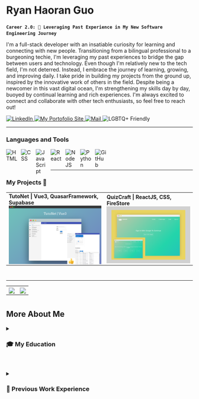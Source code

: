 #  Ryan Haoran Guo 


**`Career 2.0: 🌈 Leveraging Past Experience in My New Software Engineering Journey`**

 I'm a full-stack developer with an insatiable curiosity for learning and connecting with new people. Transitioning from a bilingual professional to a burgeoning techie, I'm leveraging my past experiences to bridge the gap between users and technology. Even though I'm relatively new to the tech field, I'm not deterred. Instead, I embrace the journey of learning, growing, and improving daily. I take pride in building my projects from the ground up, inspired by the innovative work of others in the field. Despite being a newcomer in this vast digital ocean, I'm strengthening my skills day by day, buoyed by continual learning and rich experiences. I'm always excited to connect and collaborate with other tech enthusiasts, so feel free to reach out!

<p align="left">
    <a href="https://www.linkedin.com/in/ryanhaoranguo/" targe="_blank">
        <img alt="LinkedIn" title="Connect with me on LinkedIn" src="https://img.shields.io/badge/LinkedIn-0077B5?style=for-the-badge&logo=linkedin&logoColor=white">
    </a>
    <a href="https://ryanguo.netlify.app/" targe="_blank">
        <img title="My Portofolio Site" src="https://img.shields.io/badge/website-000000?style=for-the-badge&logo=About.me&logoColor=white">
    </a>
    <a href="mailto:gryan@outlook.com.au">
        <img alt="Mail" title="Send me an Email" src="https://img.shields.io/badge/Gmail-D14836?style=for-the-badge&logo=gmail&logoColor=white"> 
    </a>
    <a>
        <img height="28" alt="LGBTQ+ Friendly" src="https://pride-badges.pony.workers.dev/static/v1?label=lgbtq%2B%20friendly&stripeWidth=6&stripeColors=E40303,FF8C00,FFED00,008026,24408E,732982" />
    </a>
   
</p>

---
### Languages and Tools

<img align="left" alt="HTML" width="30px" style="padding-right:10px;" src="https://cdn.jsdelivr.net/gh/devicons/devicon/icons/html5/html5-plain.svg" />
<img align="left" alt="CSS" width="30px" style="padding-right:10px;" src="https://cdn.jsdelivr.net/gh/devicons/devicon/icons/css3/css3-plain.svg" />
<img align="left" alt="JavaScript" width="30px" style="padding-right:10px;" src="https://cdn.jsdelivr.net/gh/devicons/devicon/icons/javascript/javascript-plain.svg" />
<img align="left" alt="React" width="30px" style="padding-right:10px;" src="https://cdn.jsdelivr.net/gh/devicons/devicon/icons/react/react-original.svg" />
<img align="left" alt="NodeJS" width="30px" style="padding-right:10px;" src="https://cdn.jsdelivr.net/gh/devicons/devicon/icons/nodejs/nodejs-original.svg" />
<img align="left" alt="Python" width="30px" style="padding-right:10px;" src="https://cdn.jsdelivr.net/gh/devicons/devicon/icons/python/python-plain.svg" />
<img align="left" alt="GitHub" width="30px" style="padding-right:10px;" src="https://cdn.jsdelivr.net/gh/devicons/devicon/icons/github/github-original.svg" />
<br />

# 

---
### My Projects 🥑 

<table>
  <tr>
    <td>
        <strong>TutoNet | Vue3, QuasarFramework, Supabase</strong><br/>
        <a href="https://dulcet-stroopwafel-07ade2.netlify.app" targe="_blank">
            <img align="center" alt="TutoNet" width="300px" style="padding-right:10px;" src="https://github.com/Haoran-ryan/ryan_potfolio_v2/blob/main/public/TutoNet.png" >
        </a>
    </td>
    <td>
        <strong>QuizCraft | ReactJS, CSS, FireStore</strong><br/>
        <a href="https://quizcraft-c8706.web.app/" targe="_blank">
            <img align="center" alt="QuizCraft" width="300px" style="padding-right:10px;" src="https://github.com/Haoran-ryan/ryan_potfolio_v2/blob/main/public/QuizCraft.png" >
        </a>
    </td>
  </tr>
</table>


#
---

<table>
  <tr>
    <td>
      <a href="https://github.com/anuraghazra/github-readme-stats">
        <img align="center" src="https://github-readme-stats.vercel.app/api/top-langs/?username=Haoran-ryan&layout=compact" />
      </a>
    </td>
    <td>
      <a href="https://github.com/anuraghazra/github-readme-stats">
        <img align="center" src="https://github-readme-stats.vercel.app/api?username=Haoran-ryan&show_icons=true&theme=gruvbox" />
      </a>
    </td>
  </tr>
</table>


# 
## More About Me
<details>
<summary><h3>🎓 My Education</h3></summary>

- **Master of Information Technology (Part-Time)**  
  _May 2023 - Present_  
  University of New South Wales  
  - Admitted to program to further knowledge in advanced computing  

- **Certificate of Software Engineering Immersive**  
  _December 2022 - March 2023_  
  General Assembly Australia  
  - Completed 6 major full-stack web application projects  
  - Developed knowledge in Agile Development principle and microservices development  
  - Collaborated with other developers and the UX/UI team in 3 web application developments  

- **Graduate Certificate in Computing**  
  _February 2022 - November 2022_  
  University of New South Wales  
  - WAM: 72.25  
  - Gained comprehensive training in algorithms, OOP in Python and discrete maths  

- **Undergraduate Certificate in Data Engineering**  
  _June 2017 - November 2018_  
  TAFE NSW  
  - Distinction on graduation  
  - Conducted research and constructed knowledge and technical skills for design, implementation, and management of ‘big data’, data systems and infrastructure  
  - Gained skills in Python, R for data analysis  

- **Master of Conference Interpreting**  
  _February 2017 - November 2018_  
  Macquarie University  
  - Distinction on graduation  
  - Merged theoretical knowledge with hands-on conference interpreting experiences  

- **Master of Translation and Interpreting Studies**  
  _July 2010 - November 2011_  
  University of New South Wales  
  - Distinction on graduation  
  - Developed translation and interpreting skills in Australian community settings  
  - Acquired NAATI translator and interpreter credentials  
</details>

#

<details>
<summary><h3>👔 Previous Work Experience</h3></summary>

- **Community Interpreter**  
  _June 2013 - Present_  
  Oncall Interpreters  
  - Interpreted over 2000 cases in various professional settings including legal, healthcare, governmental, and business sectors  
  - Received up to 90% positive feedback, demonstrating ability to meet and exceed customer expectations  

- **Conference Interpreter**  
  _September 2016 - Present_  
  Freelance  
  - Provided simultaneous interpretation services for over 200 professional events in finance, technology and health  
  - Trusted and engaged by high-profile clients including Australian Prime Minister, Reserve Bank of Australia, and Pfizer, showing reliability and professionalism  

- **Academic Manager**  
  _January 2022 - January 2023_  
  Sydney Institute of Interpreting and Translating  
  - Managed 50 tutors and 1000 students across three campuses for academic performance and compliance  
  - Initiated and managed an eLearning suite with collaboration with an external IT team, gaining experience in managing technology-focused projects  

- **Head Trainer & Tutor**  
  _June 2012 - January 2023_  
  Sydney Institute of Interpreting and Translating, Sydney  
  - Developed teaching and assessment materials for 3 programs, showcasing abilities in creating technical content  
  - Supervised and tracked over 100 cohorts and helped 2000+ students acquire NAATI credentials, illustrating a high level of organization and effectiveness  
  - Awarded the Employee of Year in 2016 and 2020 recognition for work performance in delivering teaching sessions and helping students achieve academic goals  
</details>
